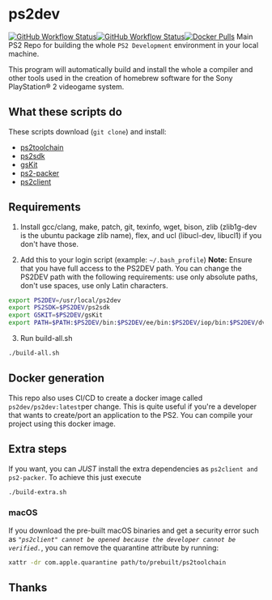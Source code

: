 # ps2dev
[![GitHub Workflow Status](https://img.shields.io/github/workflow/status/ps2dev/ps2dev/CI?label=CI&logo=github&style=for-the-badge)](https://github.com/ps2dev/ps2dev/actions?query=workflow%3ACI)[![GitHub Workflow Status](https://img.shields.io/github/workflow/status/ps2dev/ps2dev/CI-Docker?label=CI-Docker&logo=github&style=for-the-badge)](https://github.com/ps2dev/ps2dev/actions?query=workflow%3ACI-Docker)[![Docker Pulls](https://img.shields.io/docker/pulls/ps2dev/ps2dev?style=for-the-badge)](https://hub.docker.com/r/ps2dev/ps2dev/tags)
Main PS2 Repo for building the whole `PS2 Development` environment in your local machine.

This program will automatically build and install the whole a compiler and other tools used in the creation of homebrew software for the Sony PlayStation® 2 videogame system.

## What these scripts do

These scripts download (`git clone`) and install: 
- [ps2toolchain](https://github.com/ps2dev/ps2toolchain "ps2toolchain") 
- [ps2sdk](https://github.com/ps2dev/ps2sdk "ps2sdk") 
- [gsKit](https://github.com/ps2dev/gsKit "gsKit") 
- [ps2-packer](https://github.com/ps2dev/ps2-packer "ps2-packer") 
- [ps2client](https://github.com/ps2dev/ps2client "ps2client")

## Requirements

1. Install gcc/clang, make, patch, git, texinfo, wget, bison, zlib (zlib1g-dev is the ubuntu package zlib name), flex, and ucl (libucl-dev, libucl1) if you don't have those.

2. Add this to your login script (example: `~/.bash_profile`) 
**Note:** Ensure that you have full access to the PS2DEV path. You can change the PS2DEV path with the following requirements: use only absolute paths, don't use spaces, use only Latin characters.
```bash
export PS2DEV=/usr/local/ps2dev
export PS2SDK=$PS2DEV/ps2sdk
export GSKIT=$PS2DEV/gsKit
export PATH=$PATH:$PS2DEV/bin:$PS2DEV/ee/bin:$PS2DEV/iop/bin:$PS2DEV/dvp/bin:$PS2SDK/bin
```
3. Run build-all.sh  
```bash
./build-all.sh
```

## Docker generation
This repo also uses CI/CD to create a docker image called `ps2dev/ps2dev:latest`per change. This is quite useful if you're a developer that wants to create/port an application to the PS2. You can compile your project using this docker image.

## Extra steps
If you want, you can *JUST* install the extra dependencies as `ps2client and ps2-packer`. To achieve this just execute

```bash
./build-extra.sh
```

### macOS
If you download the pre-built macOS binaries and get a security error such as _`"ps2client" cannot be opened because the developer cannot be verified.`_, you can remove the quarantine attribute by running:

```bash
xattr -dr com.apple.quarantine path/to/prebuilt/ps2toolchain
```

## Thanks
